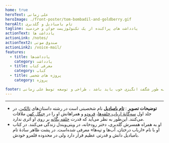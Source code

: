 ```yaml
---
home: true
heroText: علی زِمانی
heroImage: ./front-poster/tom-bombadil-and-goldberry.gif
heroAlt: تام بامبادیل و گلدبری
tagline: یادداشت های پراکنده از یک تکنولوژیست جوان و خردمند
actionText: یادداشت ها
actionLink: /notes/
actionText2: صندوق صوتی
actionLink2: /voice-mail/
features:
  - title: یادداشت‌ها
    category: یادداشت
  - title: معرفی کتاب
    category: کتاب
  - title: پروژه های شخصی
    category: پروژه

footer: همه چیز به طور شگفت انگیزی خوب باید باشد ، طراحی و توسعه توسط علی زِمانی ❤️
---
```


---

- **توضیحات تصویر** : [**تام بامبادیل**](https://fa.wikipedia.org/wiki/%D8%AA%D8%A7%D9%85_%D8%A8%D8%A7%D9%85%D8%A8%D8%A7%D8%AF%DB%8C%D9%84) نام شخصیتی است در رشته داستان‌های [تالکین](https://fa.wikipedia.org/wiki/تالکین). در جلد اول [سه‌گانهٔ ارباب حلقه‌ها](https://fa.wikipedia.org/wiki/ارباب_حلقه‌ها)، [فرودو](https://fa.wikipedia.org/wiki/فرودو) و همراهانش او را در [جنگل کهن](https://fa.wikipedia.org/w/index.php?title=جنگل_کهن&action=edit&redlink=1) ملاقات می‌کنند. این‌طور به نظر می‌آید که قدرت [حلقه یگانه](https://fa.wikipedia.org/wiki/حلقه_یگانه) بر روی او اثری ندارد.
- او به همراه همسرش گلدبری، دختر رودخانه، در ویتی‌ویندل زندگی می‌کنند. در کتاب او با نام «ارباب درختان، آب‌ها و تپه‌ها» معرفی شده‌است. در پشت ظاهر سادهٔ تام بامبادیل دانش و قدرتی عظیم قرار دارد ولی در محدوده قلمرو خودش.

